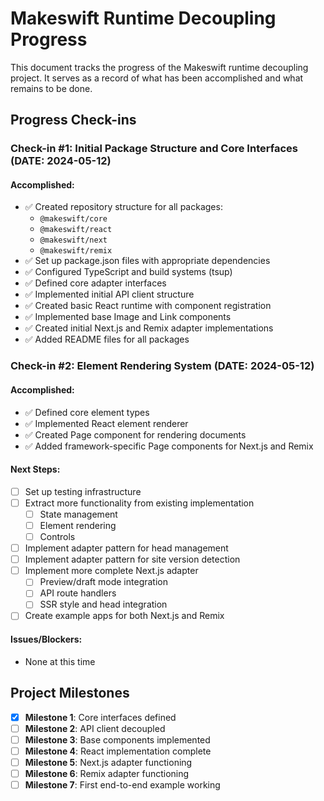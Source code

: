 # Makeswift Runtime Decoupling Progress

This document tracks the progress of the Makeswift runtime decoupling project. It serves as a record of what has been accomplished and what remains to be done.

## Progress Check-ins

### Check-in #1: Initial Package Structure and Core Interfaces (DATE: 2024-05-12)

#### Accomplished:

- ✅ Created repository structure for all packages:
  - `@makeswift/core`
  - `@makeswift/react`
  - `@makeswift/next`
  - `@makeswift/remix`
- ✅ Set up package.json files with appropriate dependencies
- ✅ Configured TypeScript and build systems (tsup)
- ✅ Defined core adapter interfaces
- ✅ Implemented initial API client structure
- ✅ Created basic React runtime with component registration
- ✅ Implemented base Image and Link components
- ✅ Created initial Next.js and Remix adapter implementations
- ✅ Added README files for all packages

### Check-in #2: Element Rendering System (DATE: 2024-05-12)

#### Accomplished:

- ✅ Defined core element types
- ✅ Implemented React element renderer
- ✅ Created Page component for rendering documents
- ✅ Added framework-specific Page components for Next.js and Remix

#### Next Steps:

- [ ] Set up testing infrastructure
- [ ] Extract more functionality from existing implementation
  - [ ] State management
  - [ ] Element rendering
  - [ ] Controls
- [ ] Implement adapter pattern for head management
- [ ] Implement adapter pattern for site version detection
- [ ] Implement more complete Next.js adapter
  - [ ] Preview/draft mode integration
  - [ ] API route handlers
  - [ ] SSR style and head integration
- [ ] Create example apps for both Next.js and Remix

#### Issues/Blockers:

- None at this time

## Project Milestones

- [x] **Milestone 1**: Core interfaces defined
- [ ] **Milestone 2**: API client decoupled
- [ ] **Milestone 3**: Base components implemented
- [ ] **Milestone 4**: React implementation complete
- [ ] **Milestone 5**: Next.js adapter functioning
- [ ] **Milestone 6**: Remix adapter functioning
- [ ] **Milestone 7**: First end-to-end example working